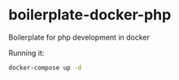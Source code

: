 # boilerplate-docker-php
Boilerplate for php development in docker


Running it:

```bash
docker-compose up -d
```